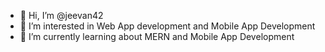 - 👋 Hi, I’m @jeevan42
- 👀 I’m interested in Web App development and Mobile App Development
- 🌱 I’m currently learning about MERN and Mobile App Development

<!---
jeevan42/jeevan42 is a ✨ special ✨ repository because its `README.md` (this file) appears on your GitHub profile.
You can click the Preview link to take a look at your changes.
--->
